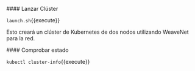 #### Lanzar Clúster

`launch.sh`{{execute}}

Esto creará un clúster de Kubernetes de dos nodos utilizando WeaveNet para la red.

#### Comprobar estado

`
kubectl cluster-info
`{{execute}}
